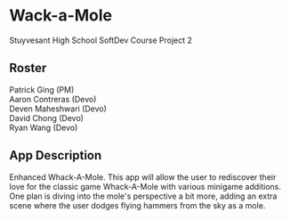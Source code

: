 # Wack-a-Mole
Stuyvesant High School SoftDev Course Project 2<br>

## Roster
Patrick Ging (PM)<br>
Aaron Contreras (Devo)<br>
Deven Maheshwari (Devo)<br>
David Chong (Devo)<br>
Ryan Wang (Devo)

## App Description
Enhanced Whack-A-Mole. This app will allow the user to rediscover their love for the classic game Whack-A-Mole with various minigame additions. One plan is diving into the mole's perspective a bit more, adding an extra scene where the user dodges flying hammers from the sky as a mole.
